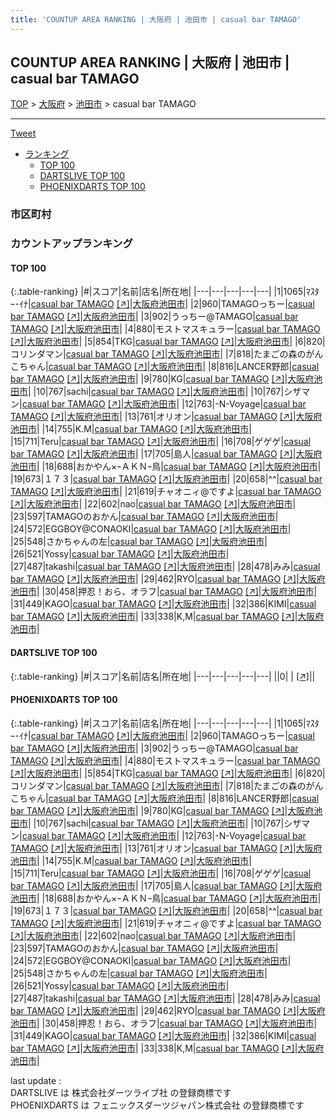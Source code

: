 ```yaml
---
title: 'COUNTUP AREA RANKING | 大阪府 | 池田市 | casual bar TAMAGO'
---
```

## COUNTUP AREA RANKING | 大阪府 | 池田市 | casual bar TAMAGO

[TOP](/darts/rank/) > [大阪府](/darts/rank/大阪府/) > [池田市](/darts/rank/大阪府/池田市/) > casual bar TAMAGO

___

<a href="https://twitter.com/share?ref_src=twsrc%5Etfw" data-text="COUNTUP AREA RANKING | 大阪府池田市casual bar TAMAGO" class="twitter-share-button" data-hashtags="DARTSLIVE,PHOENIXDARTS,darts,ダーツ" data-show-count="false">Tweet</a>

* [ランキング](#カウントアップランキング)
    * [TOP 100](#top-100)
    * [DARTSLIVE TOP 100](#dartslive-top-100)
    * [PHOENIXDARTS TOP 100](#phoenixdarts-top-100)

### 市区町村

<ul>

</ul>

### カウントアップランキング

#### TOP 100



{:.table-ranking}
|#|スコア|名前|店名|所在地|
|---|---|---|---|---|
|1|1065|<span class="rank-name-pd">ﾏｽﾀｰ･ｲﾅ</span>|<a href="/darts/rank/shops/81102.html">casual bar TAMAGO</a> <a href="https://vs.phoenixdarts.com/jp/shop/shopDetailInfo/s_81102?s_seq=81102">[↗]</a>|<a href="/darts/rank/大阪府/池田市">大阪府池田市</a>|
|2|960|<span class="rank-name-pd">TAMAGOっちー</span>|<a href="/darts/rank/shops/81102.html">casual bar TAMAGO</a> <a href="https://vs.phoenixdarts.com/jp/shop/shopDetailInfo/s_81102?s_seq=81102">[↗]</a>|<a href="/darts/rank/大阪府/池田市">大阪府池田市</a>|
|3|902|<span class="rank-name-pd">うっちー@TAMAGO</span>|<a href="/darts/rank/shops/81102.html">casual bar TAMAGO</a> <a href="https://vs.phoenixdarts.com/jp/shop/shopDetailInfo/s_81102?s_seq=81102">[↗]</a>|<a href="/darts/rank/大阪府/池田市">大阪府池田市</a>|
|4|880|<span class="rank-name-pd">モストマスキュラー</span>|<a href="/darts/rank/shops/81102.html">casual bar TAMAGO</a> <a href="https://vs.phoenixdarts.com/jp/shop/shopDetailInfo/s_81102?s_seq=81102">[↗]</a>|<a href="/darts/rank/大阪府/池田市">大阪府池田市</a>|
|5|854|<span class="rank-name-pd">TKG</span>|<a href="/darts/rank/shops/81102.html">casual bar TAMAGO</a> <a href="https://vs.phoenixdarts.com/jp/shop/shopDetailInfo/s_81102?s_seq=81102">[↗]</a>|<a href="/darts/rank/大阪府/池田市">大阪府池田市</a>|
|6|820|<span class="rank-name-pd">コリンダマン</span>|<a href="/darts/rank/shops/81102.html">casual bar TAMAGO</a> <a href="https://vs.phoenixdarts.com/jp/shop/shopDetailInfo/s_81102?s_seq=81102">[↗]</a>|<a href="/darts/rank/大阪府/池田市">大阪府池田市</a>|
|7|818|<span class="rank-name-pd">たまごの森のがんこちゃん</span>|<a href="/darts/rank/shops/81102.html">casual bar TAMAGO</a> <a href="https://vs.phoenixdarts.com/jp/shop/shopDetailInfo/s_81102?s_seq=81102">[↗]</a>|<a href="/darts/rank/大阪府/池田市">大阪府池田市</a>|
|8|816|<span class="rank-name-pd">LANCER野郎</span>|<a href="/darts/rank/shops/81102.html">casual bar TAMAGO</a> <a href="https://vs.phoenixdarts.com/jp/shop/shopDetailInfo/s_81102?s_seq=81102">[↗]</a>|<a href="/darts/rank/大阪府/池田市">大阪府池田市</a>|
|9|780|<span class="rank-name-pd">KG</span>|<a href="/darts/rank/shops/81102.html">casual bar TAMAGO</a> <a href="https://vs.phoenixdarts.com/jp/shop/shopDetailInfo/s_81102?s_seq=81102">[↗]</a>|<a href="/darts/rank/大阪府/池田市">大阪府池田市</a>|
|10|767|<span class="rank-name-pd">sachi</span>|<a href="/darts/rank/shops/81102.html">casual bar TAMAGO</a> <a href="https://vs.phoenixdarts.com/jp/shop/shopDetailInfo/s_81102?s_seq=81102">[↗]</a>|<a href="/darts/rank/大阪府/池田市">大阪府池田市</a>|
|10|767|<span class="rank-name-pd">シザマン</span>|<a href="/darts/rank/shops/81102.html">casual bar TAMAGO</a> <a href="https://vs.phoenixdarts.com/jp/shop/shopDetailInfo/s_81102?s_seq=81102">[↗]</a>|<a href="/darts/rank/大阪府/池田市">大阪府池田市</a>|
|12|763|<span class="rank-name-pd">-N-Voyage</span>|<a href="/darts/rank/shops/81102.html">casual bar TAMAGO</a> <a href="https://vs.phoenixdarts.com/jp/shop/shopDetailInfo/s_81102?s_seq=81102">[↗]</a>|<a href="/darts/rank/大阪府/池田市">大阪府池田市</a>|
|13|761|<span class="rank-name-pd">オリオン</span>|<a href="/darts/rank/shops/81102.html">casual bar TAMAGO</a> <a href="https://vs.phoenixdarts.com/jp/shop/shopDetailInfo/s_81102?s_seq=81102">[↗]</a>|<a href="/darts/rank/大阪府/池田市">大阪府池田市</a>|
|14|755|<span class="rank-name-pd">K.M</span>|<a href="/darts/rank/shops/81102.html">casual bar TAMAGO</a> <a href="https://vs.phoenixdarts.com/jp/shop/shopDetailInfo/s_81102?s_seq=81102">[↗]</a>|<a href="/darts/rank/大阪府/池田市">大阪府池田市</a>|
|15|711|<span class="rank-name-pd">Teru</span>|<a href="/darts/rank/shops/81102.html">casual bar TAMAGO</a> <a href="https://vs.phoenixdarts.com/jp/shop/shopDetailInfo/s_81102?s_seq=81102">[↗]</a>|<a href="/darts/rank/大阪府/池田市">大阪府池田市</a>|
|16|708|<span class="rank-name-pd">ゲゲゲ</span>|<a href="/darts/rank/shops/81102.html">casual bar TAMAGO</a> <a href="https://vs.phoenixdarts.com/jp/shop/shopDetailInfo/s_81102?s_seq=81102">[↗]</a>|<a href="/darts/rank/大阪府/池田市">大阪府池田市</a>|
|17|705|<span class="rank-name-pd">島人</span>|<a href="/darts/rank/shops/81102.html">casual bar TAMAGO</a> <a href="https://vs.phoenixdarts.com/jp/shop/shopDetailInfo/s_81102?s_seq=81102">[↗]</a>|<a href="/darts/rank/大阪府/池田市">大阪府池田市</a>|
|18|688|<span class="rank-name-pd">おかやん×ｰＡＫＮｰ鳥</span>|<a href="/darts/rank/shops/81102.html">casual bar TAMAGO</a> <a href="https://vs.phoenixdarts.com/jp/shop/shopDetailInfo/s_81102?s_seq=81102">[↗]</a>|<a href="/darts/rank/大阪府/池田市">大阪府池田市</a>|
|19|673|<span class="rank-name-pd">１７３</span>|<a href="/darts/rank/shops/81102.html">casual bar TAMAGO</a> <a href="https://vs.phoenixdarts.com/jp/shop/shopDetailInfo/s_81102?s_seq=81102">[↗]</a>|<a href="/darts/rank/大阪府/池田市">大阪府池田市</a>|
|20|658|<span class="rank-name-pd">^^</span>|<a href="/darts/rank/shops/81102.html">casual bar TAMAGO</a> <a href="https://vs.phoenixdarts.com/jp/shop/shopDetailInfo/s_81102?s_seq=81102">[↗]</a>|<a href="/darts/rank/大阪府/池田市">大阪府池田市</a>|
|21|619|<span class="rank-name-pd">チャオニィ@ですよ</span>|<a href="/darts/rank/shops/81102.html">casual bar TAMAGO</a> <a href="https://vs.phoenixdarts.com/jp/shop/shopDetailInfo/s_81102?s_seq=81102">[↗]</a>|<a href="/darts/rank/大阪府/池田市">大阪府池田市</a>|
|22|602|<span class="rank-name-pd">nao</span>|<a href="/darts/rank/shops/81102.html">casual bar TAMAGO</a> <a href="https://vs.phoenixdarts.com/jp/shop/shopDetailInfo/s_81102?s_seq=81102">[↗]</a>|<a href="/darts/rank/大阪府/池田市">大阪府池田市</a>|
|23|597|<span class="rank-name-pd">TAMAGOのおかん</span>|<a href="/darts/rank/shops/81102.html">casual bar TAMAGO</a> <a href="https://vs.phoenixdarts.com/jp/shop/shopDetailInfo/s_81102?s_seq=81102">[↗]</a>|<a href="/darts/rank/大阪府/池田市">大阪府池田市</a>|
|24|572|<span class="rank-name-pd">EGGBOY@CONAOKI</span>|<a href="/darts/rank/shops/81102.html">casual bar TAMAGO</a> <a href="https://vs.phoenixdarts.com/jp/shop/shopDetailInfo/s_81102?s_seq=81102">[↗]</a>|<a href="/darts/rank/大阪府/池田市">大阪府池田市</a>|
|25|548|<span class="rank-name-pd">さかちゃんの左</span>|<a href="/darts/rank/shops/81102.html">casual bar TAMAGO</a> <a href="https://vs.phoenixdarts.com/jp/shop/shopDetailInfo/s_81102?s_seq=81102">[↗]</a>|<a href="/darts/rank/大阪府/池田市">大阪府池田市</a>|
|26|521|<span class="rank-name-pd">Yossy</span>|<a href="/darts/rank/shops/81102.html">casual bar TAMAGO</a> <a href="https://vs.phoenixdarts.com/jp/shop/shopDetailInfo/s_81102?s_seq=81102">[↗]</a>|<a href="/darts/rank/大阪府/池田市">大阪府池田市</a>|
|27|487|<span class="rank-name-pd">takashi</span>|<a href="/darts/rank/shops/81102.html">casual bar TAMAGO</a> <a href="https://vs.phoenixdarts.com/jp/shop/shopDetailInfo/s_81102?s_seq=81102">[↗]</a>|<a href="/darts/rank/大阪府/池田市">大阪府池田市</a>|
|28|478|<span class="rank-name-pd">みみ</span>|<a href="/darts/rank/shops/81102.html">casual bar TAMAGO</a> <a href="https://vs.phoenixdarts.com/jp/shop/shopDetailInfo/s_81102?s_seq=81102">[↗]</a>|<a href="/darts/rank/大阪府/池田市">大阪府池田市</a>|
|29|462|<span class="rank-name-pd">RYO</span>|<a href="/darts/rank/shops/81102.html">casual bar TAMAGO</a> <a href="https://vs.phoenixdarts.com/jp/shop/shopDetailInfo/s_81102?s_seq=81102">[↗]</a>|<a href="/darts/rank/大阪府/池田市">大阪府池田市</a>|
|30|458|<span class="rank-name-pd">押忍！おら、オラフ</span>|<a href="/darts/rank/shops/81102.html">casual bar TAMAGO</a> <a href="https://vs.phoenixdarts.com/jp/shop/shopDetailInfo/s_81102?s_seq=81102">[↗]</a>|<a href="/darts/rank/大阪府/池田市">大阪府池田市</a>|
|31|449|<span class="rank-name-pd">KAGO</span>|<a href="/darts/rank/shops/81102.html">casual bar TAMAGO</a> <a href="https://vs.phoenixdarts.com/jp/shop/shopDetailInfo/s_81102?s_seq=81102">[↗]</a>|<a href="/darts/rank/大阪府/池田市">大阪府池田市</a>|
|32|386|<span class="rank-name-pd">KIMI</span>|<a href="/darts/rank/shops/81102.html">casual bar TAMAGO</a> <a href="https://vs.phoenixdarts.com/jp/shop/shopDetailInfo/s_81102?s_seq=81102">[↗]</a>|<a href="/darts/rank/大阪府/池田市">大阪府池田市</a>|
|33|338|<span class="rank-name-pd">K,M</span>|<a href="/darts/rank/shops/81102.html">casual bar TAMAGO</a> <a href="https://vs.phoenixdarts.com/jp/shop/shopDetailInfo/s_81102?s_seq=81102">[↗]</a>|<a href="/darts/rank/大阪府/池田市">大阪府池田市</a>|


#### DARTSLIVE TOP 100



{:.table-ranking}
|#|スコア|名前|店名|所在地|
|---|---|---|---|---|
||0|<span class="rank-name-dl"> </span>|<a href="/darts/rank/shops/.html"></a> <a href="">[↗]</a>|<a href="/darts/rank//"></a>|


#### PHOENIXDARTS TOP 100



{:.table-ranking}
|#|スコア|名前|店名|所在地|
|---|---|---|---|---|
|1|1065|<span class="rank-name-pd">ﾏｽﾀｰ･ｲﾅ</span>|<a href="/darts/rank/shops/81102.html">casual bar TAMAGO</a> <a href="https://vs.phoenixdarts.com/jp/shop/shopDetailInfo/s_81102?s_seq=81102">[↗]</a>|<a href="/darts/rank/大阪府/池田市">大阪府池田市</a>|
|2|960|<span class="rank-name-pd">TAMAGOっちー</span>|<a href="/darts/rank/shops/81102.html">casual bar TAMAGO</a> <a href="https://vs.phoenixdarts.com/jp/shop/shopDetailInfo/s_81102?s_seq=81102">[↗]</a>|<a href="/darts/rank/大阪府/池田市">大阪府池田市</a>|
|3|902|<span class="rank-name-pd">うっちー@TAMAGO</span>|<a href="/darts/rank/shops/81102.html">casual bar TAMAGO</a> <a href="https://vs.phoenixdarts.com/jp/shop/shopDetailInfo/s_81102?s_seq=81102">[↗]</a>|<a href="/darts/rank/大阪府/池田市">大阪府池田市</a>|
|4|880|<span class="rank-name-pd">モストマスキュラー</span>|<a href="/darts/rank/shops/81102.html">casual bar TAMAGO</a> <a href="https://vs.phoenixdarts.com/jp/shop/shopDetailInfo/s_81102?s_seq=81102">[↗]</a>|<a href="/darts/rank/大阪府/池田市">大阪府池田市</a>|
|5|854|<span class="rank-name-pd">TKG</span>|<a href="/darts/rank/shops/81102.html">casual bar TAMAGO</a> <a href="https://vs.phoenixdarts.com/jp/shop/shopDetailInfo/s_81102?s_seq=81102">[↗]</a>|<a href="/darts/rank/大阪府/池田市">大阪府池田市</a>|
|6|820|<span class="rank-name-pd">コリンダマン</span>|<a href="/darts/rank/shops/81102.html">casual bar TAMAGO</a> <a href="https://vs.phoenixdarts.com/jp/shop/shopDetailInfo/s_81102?s_seq=81102">[↗]</a>|<a href="/darts/rank/大阪府/池田市">大阪府池田市</a>|
|7|818|<span class="rank-name-pd">たまごの森のがんこちゃん</span>|<a href="/darts/rank/shops/81102.html">casual bar TAMAGO</a> <a href="https://vs.phoenixdarts.com/jp/shop/shopDetailInfo/s_81102?s_seq=81102">[↗]</a>|<a href="/darts/rank/大阪府/池田市">大阪府池田市</a>|
|8|816|<span class="rank-name-pd">LANCER野郎</span>|<a href="/darts/rank/shops/81102.html">casual bar TAMAGO</a> <a href="https://vs.phoenixdarts.com/jp/shop/shopDetailInfo/s_81102?s_seq=81102">[↗]</a>|<a href="/darts/rank/大阪府/池田市">大阪府池田市</a>|
|9|780|<span class="rank-name-pd">KG</span>|<a href="/darts/rank/shops/81102.html">casual bar TAMAGO</a> <a href="https://vs.phoenixdarts.com/jp/shop/shopDetailInfo/s_81102?s_seq=81102">[↗]</a>|<a href="/darts/rank/大阪府/池田市">大阪府池田市</a>|
|10|767|<span class="rank-name-pd">sachi</span>|<a href="/darts/rank/shops/81102.html">casual bar TAMAGO</a> <a href="https://vs.phoenixdarts.com/jp/shop/shopDetailInfo/s_81102?s_seq=81102">[↗]</a>|<a href="/darts/rank/大阪府/池田市">大阪府池田市</a>|
|10|767|<span class="rank-name-pd">シザマン</span>|<a href="/darts/rank/shops/81102.html">casual bar TAMAGO</a> <a href="https://vs.phoenixdarts.com/jp/shop/shopDetailInfo/s_81102?s_seq=81102">[↗]</a>|<a href="/darts/rank/大阪府/池田市">大阪府池田市</a>|
|12|763|<span class="rank-name-pd">-N-Voyage</span>|<a href="/darts/rank/shops/81102.html">casual bar TAMAGO</a> <a href="https://vs.phoenixdarts.com/jp/shop/shopDetailInfo/s_81102?s_seq=81102">[↗]</a>|<a href="/darts/rank/大阪府/池田市">大阪府池田市</a>|
|13|761|<span class="rank-name-pd">オリオン</span>|<a href="/darts/rank/shops/81102.html">casual bar TAMAGO</a> <a href="https://vs.phoenixdarts.com/jp/shop/shopDetailInfo/s_81102?s_seq=81102">[↗]</a>|<a href="/darts/rank/大阪府/池田市">大阪府池田市</a>|
|14|755|<span class="rank-name-pd">K.M</span>|<a href="/darts/rank/shops/81102.html">casual bar TAMAGO</a> <a href="https://vs.phoenixdarts.com/jp/shop/shopDetailInfo/s_81102?s_seq=81102">[↗]</a>|<a href="/darts/rank/大阪府/池田市">大阪府池田市</a>|
|15|711|<span class="rank-name-pd">Teru</span>|<a href="/darts/rank/shops/81102.html">casual bar TAMAGO</a> <a href="https://vs.phoenixdarts.com/jp/shop/shopDetailInfo/s_81102?s_seq=81102">[↗]</a>|<a href="/darts/rank/大阪府/池田市">大阪府池田市</a>|
|16|708|<span class="rank-name-pd">ゲゲゲ</span>|<a href="/darts/rank/shops/81102.html">casual bar TAMAGO</a> <a href="https://vs.phoenixdarts.com/jp/shop/shopDetailInfo/s_81102?s_seq=81102">[↗]</a>|<a href="/darts/rank/大阪府/池田市">大阪府池田市</a>|
|17|705|<span class="rank-name-pd">島人</span>|<a href="/darts/rank/shops/81102.html">casual bar TAMAGO</a> <a href="https://vs.phoenixdarts.com/jp/shop/shopDetailInfo/s_81102?s_seq=81102">[↗]</a>|<a href="/darts/rank/大阪府/池田市">大阪府池田市</a>|
|18|688|<span class="rank-name-pd">おかやん×ｰＡＫＮｰ鳥</span>|<a href="/darts/rank/shops/81102.html">casual bar TAMAGO</a> <a href="https://vs.phoenixdarts.com/jp/shop/shopDetailInfo/s_81102?s_seq=81102">[↗]</a>|<a href="/darts/rank/大阪府/池田市">大阪府池田市</a>|
|19|673|<span class="rank-name-pd">１７３</span>|<a href="/darts/rank/shops/81102.html">casual bar TAMAGO</a> <a href="https://vs.phoenixdarts.com/jp/shop/shopDetailInfo/s_81102?s_seq=81102">[↗]</a>|<a href="/darts/rank/大阪府/池田市">大阪府池田市</a>|
|20|658|<span class="rank-name-pd">^^</span>|<a href="/darts/rank/shops/81102.html">casual bar TAMAGO</a> <a href="https://vs.phoenixdarts.com/jp/shop/shopDetailInfo/s_81102?s_seq=81102">[↗]</a>|<a href="/darts/rank/大阪府/池田市">大阪府池田市</a>|
|21|619|<span class="rank-name-pd">チャオニィ@ですよ</span>|<a href="/darts/rank/shops/81102.html">casual bar TAMAGO</a> <a href="https://vs.phoenixdarts.com/jp/shop/shopDetailInfo/s_81102?s_seq=81102">[↗]</a>|<a href="/darts/rank/大阪府/池田市">大阪府池田市</a>|
|22|602|<span class="rank-name-pd">nao</span>|<a href="/darts/rank/shops/81102.html">casual bar TAMAGO</a> <a href="https://vs.phoenixdarts.com/jp/shop/shopDetailInfo/s_81102?s_seq=81102">[↗]</a>|<a href="/darts/rank/大阪府/池田市">大阪府池田市</a>|
|23|597|<span class="rank-name-pd">TAMAGOのおかん</span>|<a href="/darts/rank/shops/81102.html">casual bar TAMAGO</a> <a href="https://vs.phoenixdarts.com/jp/shop/shopDetailInfo/s_81102?s_seq=81102">[↗]</a>|<a href="/darts/rank/大阪府/池田市">大阪府池田市</a>|
|24|572|<span class="rank-name-pd">EGGBOY@CONAOKI</span>|<a href="/darts/rank/shops/81102.html">casual bar TAMAGO</a> <a href="https://vs.phoenixdarts.com/jp/shop/shopDetailInfo/s_81102?s_seq=81102">[↗]</a>|<a href="/darts/rank/大阪府/池田市">大阪府池田市</a>|
|25|548|<span class="rank-name-pd">さかちゃんの左</span>|<a href="/darts/rank/shops/81102.html">casual bar TAMAGO</a> <a href="https://vs.phoenixdarts.com/jp/shop/shopDetailInfo/s_81102?s_seq=81102">[↗]</a>|<a href="/darts/rank/大阪府/池田市">大阪府池田市</a>|
|26|521|<span class="rank-name-pd">Yossy</span>|<a href="/darts/rank/shops/81102.html">casual bar TAMAGO</a> <a href="https://vs.phoenixdarts.com/jp/shop/shopDetailInfo/s_81102?s_seq=81102">[↗]</a>|<a href="/darts/rank/大阪府/池田市">大阪府池田市</a>|
|27|487|<span class="rank-name-pd">takashi</span>|<a href="/darts/rank/shops/81102.html">casual bar TAMAGO</a> <a href="https://vs.phoenixdarts.com/jp/shop/shopDetailInfo/s_81102?s_seq=81102">[↗]</a>|<a href="/darts/rank/大阪府/池田市">大阪府池田市</a>|
|28|478|<span class="rank-name-pd">みみ</span>|<a href="/darts/rank/shops/81102.html">casual bar TAMAGO</a> <a href="https://vs.phoenixdarts.com/jp/shop/shopDetailInfo/s_81102?s_seq=81102">[↗]</a>|<a href="/darts/rank/大阪府/池田市">大阪府池田市</a>|
|29|462|<span class="rank-name-pd">RYO</span>|<a href="/darts/rank/shops/81102.html">casual bar TAMAGO</a> <a href="https://vs.phoenixdarts.com/jp/shop/shopDetailInfo/s_81102?s_seq=81102">[↗]</a>|<a href="/darts/rank/大阪府/池田市">大阪府池田市</a>|
|30|458|<span class="rank-name-pd">押忍！おら、オラフ</span>|<a href="/darts/rank/shops/81102.html">casual bar TAMAGO</a> <a href="https://vs.phoenixdarts.com/jp/shop/shopDetailInfo/s_81102?s_seq=81102">[↗]</a>|<a href="/darts/rank/大阪府/池田市">大阪府池田市</a>|
|31|449|<span class="rank-name-pd">KAGO</span>|<a href="/darts/rank/shops/81102.html">casual bar TAMAGO</a> <a href="https://vs.phoenixdarts.com/jp/shop/shopDetailInfo/s_81102?s_seq=81102">[↗]</a>|<a href="/darts/rank/大阪府/池田市">大阪府池田市</a>|
|32|386|<span class="rank-name-pd">KIMI</span>|<a href="/darts/rank/shops/81102.html">casual bar TAMAGO</a> <a href="https://vs.phoenixdarts.com/jp/shop/shopDetailInfo/s_81102?s_seq=81102">[↗]</a>|<a href="/darts/rank/大阪府/池田市">大阪府池田市</a>|
|33|338|<span class="rank-name-pd">K,M</span>|<a href="/darts/rank/shops/81102.html">casual bar TAMAGO</a> <a href="https://vs.phoenixdarts.com/jp/shop/shopDetailInfo/s_81102?s_seq=81102">[↗]</a>|<a href="/darts/rank/大阪府/池田市">大阪府池田市</a>|


<div class="footer border-top border-gray-light mt-5 pt-3 text-right text-gray">
    last update : <span style="font-weight: italic" id="foot_last_modified"></span><br />
    DARTSLIVE は 株式会社ダーツライブ社 の登録商標です<br />
    PHOENIXDARTS は フェニックスダーツジャパン株式会社 の登録商標です<br />
</div>

<script src="https://cdnjs.cloudflare.com/ajax/libs/jquery.tablesorter/2.31.3/js/jquery.tablesorter.min.js" integrity="sha512-qzgd5cYSZcosqpzpn7zF2ZId8f/8CHmFKZ8j7mU4OUXTNRd5g+ZHBPsgKEwoqxCtdQvExE5LprwwPAgoicguNg==" crossorigin="anonymous" referrerpolicy="no-referrer"></script>
<link rel="stylesheet" href="https://cdnjs.cloudflare.com/ajax/libs/jquery.tablesorter/2.31.3/css/theme.default.min.css" integrity="sha512-wghhOJkjQX0Lh3NSWvNKeZ0ZpNn+SPVXX1Qyc9OCaogADktxrBiBdKGDoqVUOyhStvMBmJQ8ZdMHiR3wuEq8+w==" crossorigin="anonymous" referrerpolicy="no-referrer" />
<script>
$(function() {
    $(".table-ranking").tablesorter({sortList:[[0, 0]]});
    $("#foot_last_modified").text(formatDate(new Date(document.lastModified), 'yyyy-MM-dd HH:mm:ss'));
});
</script>

<script async src="https://platform.twitter.com/widgets.js" charset="utf-8"></script>